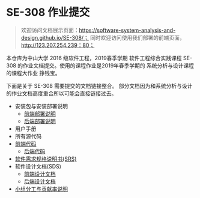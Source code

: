 # SE-308 作业提交

> 欢迎访问文档展示页面：https://software-system-analysis-and-design.github.io/SE-308/；
> 同时欢迎访问使用我们部署的前端页面，http://123.207.254.239：80；

本仓库为中山大学 2016 级软件工程，2019春季学期 软件工程综合实践课程 SE-308 的作业文档提交。使用的课程作业是2019年春季学期的 系统分析与设计课程 的课程大作业 挣钱宝。

下面是关于 SE-308 需要提交的文档链接整合。 部分文档因为和系统分析与设计的作业文档高度重合所以可能会直接链接过去。

* 安装包与安装部署说明
  * [前端部署说明](docs/backend_release.md)
  * [后端部署说明](docs/backend_release.md)
* 用户手册
* 所有源代码
* [前端代码](docs/frontend_code.md)
  * [后端代码](docs/backend_code.md)
* [软件需求规格说明书(SRS)](docs/Software_Requirements_Specification.md)
* 软件设计文档(SDS)
  * [前端设计文档](docs/frontend_design.md)
  * [后端设计文档](docs/backend_design.md)
* [小组分工与贡献率说明](docs/teamwork_contribution.md)
